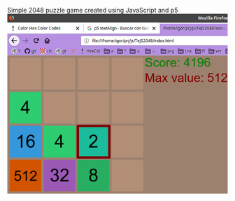Simple 2048 puzzle game created using JavaScript and p5
![Alt text](screenshot.png?raw=true "Screenshot")

